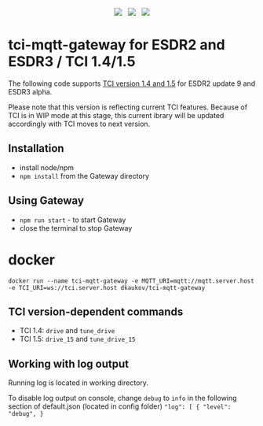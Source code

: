 <p align="center">
<img src="https://img.shields.io/github/last-commit/dkaukov/tci-mqtt-gateway/main?style=for-the-badge" />
&nbsp;
<img src="https://img.shields.io/github/workflow/status/dkaukov/tci-mqtt-gateway/Node.js CI?style=for-the-badge" />
&nbsp;
<img src="https://img.shields.io/github/license/dkaukov/tci-mqtt-gateway.svg?style=for-the-badge" />
</p>

# tci-mqtt-gateway for ESDR2 and ESDR3 / TCI 1.4/1.5

The following code supports [TCI version 1.4 and 1.5](https://github.com/maksimus1210/TCI) for ESDR2 update 9 and ESDR3 alpha. 

Please note that this version is reflecting current TCI features. Because of TCI is in WIP mode at this stage, this current ibrary will be updated accordingly with TCI moves to next version.
 
## Installation
* install node/npm
* `npm install` from the Gateway directory 

## Using Gateway
* `npm run start` - to start Gateway
*  close the terminal to stop Gateway

# docker
`docker run --name tci-mqtt-gateway -e MQTT_URI=mqtt://mqtt.server.host -e TCI_URI=ws://tci.server.host dkaukov/tci-mqtt-gateway`

## TCI version-dependent commands

* TCI 1.4: `drive` and `tune_drive`
* TCI 1.5: `drive_15` and `tune_drive_15`

## Working with log output
Running log is located in working directory.

To disable log output on console, change `debug` to `info` in the following section of default.json (located in config folder)
`
"log": [
    {
      "level": "debug",
    }
`
